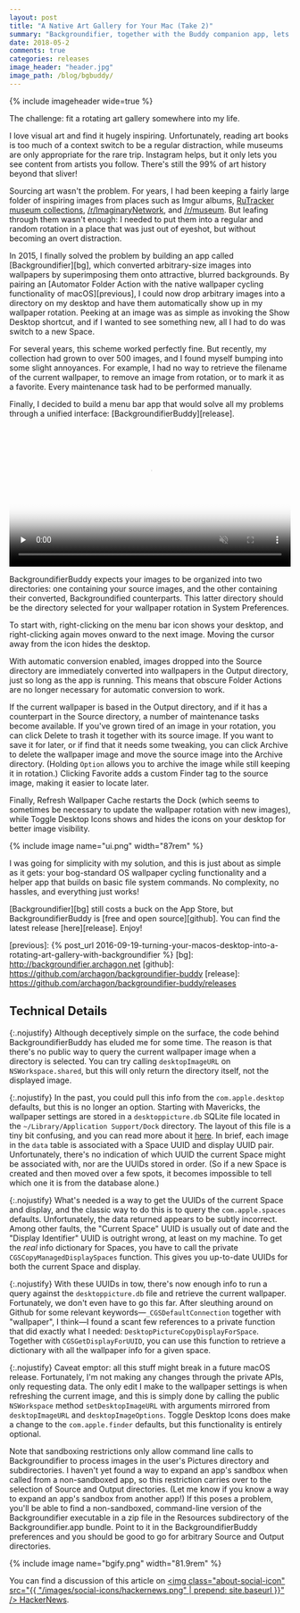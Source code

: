 ```yaml
---
layout: post
title: "A Native Art Gallery for Your Mac (Take 2)"
summary: "Backgroundifier, together with the Buddy companion app, lets you use your Mac's wallpaper as a rotating art gallery."
date: 2018-05-2
comments: true
categories: releases
image_header: "header.jpg"
image_path: /blog/bgbuddy/
---
```

{% include imageheader wide=true %}

The challenge: fit a rotating art gallery somewhere into my life.

I love visual art and find it hugely inspiring. Unfortunately, reading art books is too much of a context switch to be a regular distraction, while museums are only appropriate for the rare trip. Instagram helps, but it only lets you see content from artists you follow. There's still the 99% of art history beyond that sliver!

Sourcing art wasn't the problem. For years, I had been keeping a fairly large folder of inspiring images from places such as Imgur albums, [RuTracker museum collections][ru], [/r/ImaginaryNetwork][sub], and [/r/museum][mus]. But leafing through them wasn't enough: I needed to put them into a regular and random rotation in a place that was just out of eyeshot, but without becoming an overt distraction.

[ru]: https://rutracker.org/forum/viewforum.php?f=1643
[sub]: https://www.reddit.com/r/ImaginaryNetwork/
[mus]: https://www.reddit.com/r/museum/

In 2015, I finally solved the problem by building an app called [Backgroundifier][bg], which converted arbitrary-size images into wallpapers by superimposing them onto attractive, blurred backgrounds. By pairing an [Automator Folder Action with the native wallpaper cycling functionality of macOS][previous], I could now drop arbitrary images into a directory on my desktop and have them automatically show up in my wallpaper rotation. Peeking at an image was as simple as invoking the Show Desktop shortcut, and if I wanted to see something new, all I had to do was switch to a new Space.

For several years, this scheme worked perfectly fine. But recently, my collection had grown to over 500 images, and I found myself bumping into some slight annoyances. For example, I had no way to retrieve the filename of the current wallpaper, to remove an image from rotation, or to mark it as a favorite. Every maintenance task had to be performed manually.

Finally, I decided to build a menu bar app that would solve all my problems through a unified interface: [BackgroundifierBuddy][release].

<!--more-->

<div class="caption">
<video controls muted preload="none" width="100%" poster="{% include imagepath name="screenshot.jpg" %}">
<source src="{% include imagepath name="demo.mp4" %}" type="video/mp4">
Your browser does not support the video tag.
</video>
</div>

BackgroundifierBuddy expects your images to be organized into two directories: one containing your source images, and the other containing their converted, Backgroundified counterparts. This latter directory should be the directory selected for your wallpaper rotation in System Preferences.

To start with, right-clicking on the menu bar icon shows your desktop, and right-clicking again moves onward to the next image. Moving the cursor away from the icon hides the desktop.

With automatic conversion enabled, images dropped into the Source directory are immediately converted into wallpapers in the Output directory, just so long as the app is running. This means that obscure Folder Actions are no longer necessary for automatic conversion to work.

If the current wallpaper is based in the Output directory, and if it has a counterpart in the Source directory, a number of maintenance tasks become available. If you've grown tired of an image in your rotation, you can click Delete to trash it together with its source image. If you want to save it for later, or if find that it needs some tweaking, you can click Archive to delete the wallpaper image and move the source image into the Archive directory. (Holding `Option` allows you to archive the image while still keeping it in rotation.) Clicking Favorite adds a custom Finder tag to the source image, making it easier to locate later.

Finally, Refresh Wallpaper Cache restarts the Dock (which seems to sometimes be necessary to update the wallpaper rotation with new images), while Toggle Desktop Icons shows and hides the icons on your desktop for better image visibility.

{% include image name="ui.png" width="87rem" %}

I was going for simplicity with my solution, and this is just about as simple as it gets: your bog-standard OS wallpaper cycling functionality and a helper app that builds on basic file system commands. No complexity, no hassles, and everything just works!

[Backgroundifier][bg] still costs a buck on the App Store, but BackgroundifierBuddy is [free and open source][github]. You can find the latest release [here][release]. Enjoy!

[previous]: {% post_url 2016-09-19-turning-your-macos-desktop-into-a-rotating-art-gallery-with-backgroundifier %}
[bg]: http://backgroundifier.archagon.net
[github]: https://github.com/archagon/backgroundifier-buddy
[release]: https://github.com/archagon/backgroundifier-buddy/releases

## Technical Details

{:.nojustify}
Although deceptively simple on the surface, the code behind BackgroundifierBuddy has eluded me for some time. The reason is that there's no public way to query the current wallpaper image when a directory is selected. You can try calling `desktopImageURL` on `NSWorkspace.shared`, but this will only return the directory itself, not the displayed image.

{:.nojustify}
In the past, you could pull this info from the `com.apple.desktop` defaults, but this is no longer an option. Starting with Mavericks, the wallpaper settings are stored in a `desktoppicture.db` SQLite file located in the `~/Library/Application Support/Dock` directory. The layout of this file is a tiny bit confusing, and you can read more about it [here][db1]. In brief, each image in the `data` table is associated with a Space UUID and display UUID pair. Unfortunately, there's no indication of which UUID the current Space might be associated with, nor are the UUIDs stored in order. (So if a new Space is created and then moved over a few spots, it becomes impossible to tell which one it is from the database alone.)

[db1]: http://www.1klb.com/posts/2013/11/02/desktop-background-on-os-x-109-mavericks/

{:.nojustify}
What's needed is a way to get the UUIDs of the current Space and display, and the classic way to do this is to query the `com.apple.spaces` defaults. Unfortunately, the data returned appears to be subtly incorrect. Among other faults, the "Current Space" UUID is usually out of date and the "Display Identifier" UUID is outright wrong, at least on my machine. To get the *real* info dictionary for Spaces, you have to call the private `CGSCopyManagedDisplaySpaces` function. This gives you up-to-date UUIDs for both the current Space and display.

{:.nojustify}
With these UUIDs in tow, there's now enough info to run a query against the `desktoppicture.db` file and retrieve the current wallpaper. Fortunately, we don't even have to go this far. After sleuthing around on Github for some relevant keywords—`_CGSDefaultConnection` together with "wallpaper", I think—I found a scant few references to a private function that did exactly what I needed: `DesktopPictureCopyDisplayForSpace`. Together with `CGSGetDisplayForUUID`, you can use this function to retrieve a dictionary with all the wallpaper info for a given space.

{:.nojustify}
Caveat emptor: all this stuff might break in a future macOS release. Fortunately, I'm not making any changes through the private APIs, only requesting data. The only edit I make to the wallpaper settings is when refreshing the current image, and this is simply done by calling the public `NSWorkspace` method `setDesktopImageURL` with arguments mirrored from `desktopImageURL` and `desktopImageOptions`. Toggle Desktop Icons does make a change to the `com.apple.finder` defaults, but this functionality is entirely optional.

Note that sandboxing restrictions only allow command line calls to Backgroundifier to process images in the user's Pictures directory and subdirectories. I haven't yet found a way to expand an app's sandbox when called from a non-sandboxed app, so this restriction carries over to the selection of Source and Output directories. (Let me know if you know a way to expand an app's sandbox from another app!) If this poses a problem, you'll be able to find a non-sandboxed, command-line version of the Backgroundifier executable in a zip file in the Resources subdirectory of the Backgroundifier.app bundle. Point to it in the BackgroundifierBuddy preferences and you should be good to go for arbitrary Source and Output directories.

{% include image name="bgify.png" width="81.9rem" %}

You can find a discussion of this article on <a class="about-icon-container" href="https://news.ycombinator.com/item?id=17033574"><img class="about-social-icon" src="{{ "/images/social-icons/hackernews.png" | prepend: site.baseurl }}" /> <span class="about-social-service">HackerNews</span></a>.
